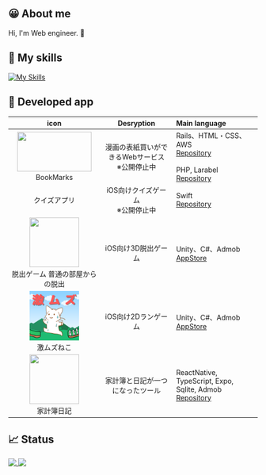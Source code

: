 ## 😀 About me
Hi, I'm Web engineer. 🤝

## 💪 My skills
[![My Skills](https://skillicons.dev/icons?i=html,css,js,aws,ruby,rails,react,jquery,php,laravel,cs,unity,swift,redis,docker,firebase,git,github&perline=10)](https://skillicons.dev)

## 👏 Developed app
| icon                            | Desryption                                        | Main language                                                                                                                                                                                   | 
| :-----------------------------: | :-----------------------------------------------: | :---------------------------------------------------------------------------------------------------------------------------------------------------------------------------------------------- | 
| <img src="https://github.com/stogashi146/stogashi146/assets/83628316/24d4c7d5-61ea-4b76-b772-544567832340" width="150" height="80"> <br> BookMarks                       | 漫画の表紙買いができるWebサービス<br>※公開停止中 | Rails、HTML・CSS、AWS<br>[Repository](https://github.com/stogashi146/BookMarks)<br><br>PHP, Larabel<br>[Repository](https://github.com/stogashi146/BookMarksForLaravel) | 
| クイズアプリ                    | iOS向けクイズゲーム<br>※公開停止中               | Swift <br> [Repository](https://github.com/stogashi146/NijisanjiQuiz)                                                                                                                                                                                           | 
| <img src="https://github.com/stogashi146/stogashi146/assets/83628316/a0188a00-182d-4b42-8468-478ba20bed9c" width="100" height="100"> <br> 脱出ゲーム 普通の部屋からの脱出 | iOS向け3D脱出ゲーム                               | Unity、C#、Admob<br>[AppStore](https://apps.apple.com/app/id1660748414)                                                                                                                                     | 
| <img src="https://raw.githubusercontent.com/stogashi146/stogashi146.github.io/main/images/GekimuzuNeko/icon.png" width="100" height="100"> <br> 激ムズねこ                      | iOS向け2Dランゲーム                               | Unity、C#、Admob<br>[AppStore](https://apps.apple.com/app/id1671800808)                                                                                                                                     | 
| <img src="https://github.com/stogashi146/stogashi146/assets/83628316/553a7726-9690-4ee4-bc5c-f33f25e041dc" width="100" height="100"> <br> 家計簿日記                      | 家計簿と日記が一つになったツール                  | ReactNative, TypeScript, Expo, Sqlite, Admob <br> [Repository](https://github.com/stogashi146/CashDiary)                                                                                                                                                    | 
## 📈 Status
<a href="https://github-readme-stats.vercel.app/api/top-langs/?username=stogashi146">
  <img align="top" src="https://github-readme-stats.vercel.app/api/top-langs/?username=stogashi146&layout=compact" />
</a>
<a href="https://github-readme-stats.vercel.app/api?username=stogashi146">
  <img align="top" src="https://github-readme-stats.vercel.app/api?username=stogashi146&show_icons=true&theme=transparent" />
</a>
